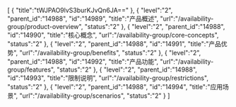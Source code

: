 [
	{
		"title":"tWJPAO9lvS3burKJvQn6JA=="
	},
	{
		"level":"2",
		"parent_id":"14988",
		"id":"14989",
		"title":"产品概述",
		"url":"/availability-group/product-overview",
		"status":"2"
	},
	{
		"level":"2",
		"parent_id":"14988",
		"id":"14990",
		"title":"核心概念",
		"url":"/availability-group/core-concepts",
		"status":"2"
	},
	{
		"level":"2",
		"parent_id":"14988",
		"id":"14991",
		"title":"产品优势",
		"url":"/availability-group/benefits",
		"status":"2"
	},
	{
		"level":"2",
		"parent_id":"14988",
		"id":"14992",
		"title":"产品功能",
		"url":"/availability-group/features",
		"status":"2"
	},
	{
		"level":"2",
		"parent_id":"14988",
		"id":"14993",
		"title":"限制说明",
		"url":"/availability-group/restrictions",
		"status":"2"
	},
	{
		"level":"2",
		"parent_id":"14988",
		"id":"14994",
		"title":"应用场景",
		"url":"/availability-group/scenarios",
		"status":"2"
	}
]
